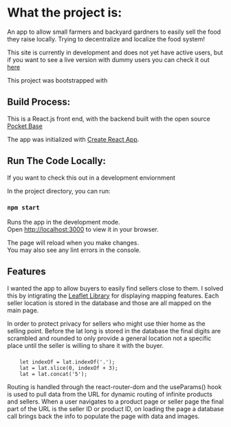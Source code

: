 # What the project is:

An app to allow small farmers and backyard gardners to easily sell the food they raise locally.   Trying to decentralize and localize the food system!

This site is currently in development and does not yet have active users, but if you want to see a live version with dummy users you can check it out [here](http://137.184.98.71) 

This project was bootstrapped with 

## Build Process:

This is a React.js front end, with the backend built with the open source [Pocket Base](https://github.com/pocketbase/pocketbase)

The app was initialized with [Create React App](https://github.com/facebook/create-react-app).

## Run The Code Locally:

If you want to check this out in a development enviornment 

In the project directory, you can run:

### `npm start`

Runs the app in the development mode.\
Open [http://localhost:3000](http://localhost:3000) to view it in your browser.

The page will reload when you make changes.\
You may also see any lint errors in the console.

## Features
I wanted the app to allow buyers to easily find sellers close to them.  I solved this by intigrating the [Leaflet Library](https://github.com/Leaflet/Leaflet) for displaying mapping features.  Each seller location is stored in the database and those are all mapped on the main page.  

In order to protect privacy for sellers who might use thier home as the selling point. Before the lat long is stored in the database the final digits are scrambled and rounded to only provide a general location not a specific place until the seller is willing to share it with the buyer.
###  	
		let indexOf = lat.indexOf('.');
		lat = lat.slice(0, indexOf + 3);
		lat = lat.concat('5');
Routing is handled through the react-router-dom and the useParams() hook is used to pull data from the URL for dynamic routing of infinite products and sellers.  When a user navigates to a product page or seller page the final part of the URL is the seller ID or product ID, on loading the page a database call brings back the info to populate the page with data and images.
